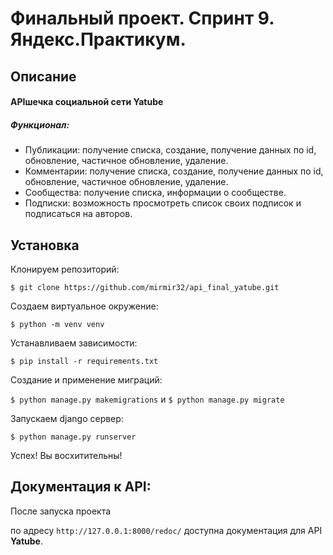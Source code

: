 # Финальный проект. Спринт 9. Яндекс.Практикум.
## Описание
#### APIшечка социальной сети **Yatube**
##### Функционал:
* Публикации: получение списка, создание, получение данных по id, обновление, частичное обновление, удаление.
* Комментарии: получение списка, создание, получение данных по id, обновление, частичное обновление, удаление.
* Сообщества: получение списка, информации о сообществе.
* Подписки: возможность просмотреть список своих подписок и подписаться на авторов.

## Установка 
Клонируем репозиторий:

```$ git clone https://github.com/mirmir32/api_final_yatube.git```
 
 Создаем виртуальное окружение:
 
 ```$ python -m venv venv```
 
 Устанавливаем зависимости:
 
```$ pip install -r requirements.txt```

Создание и применение миграций:

```$ python manage.py makemigrations``` и ```$ python manage.py migrate```

Запускаем django сервер:

```$ python manage.py runserver```

Успех! Вы восхитительны!

## Документация к API:

После запуска проекта 

по адресу `http://127.0.0.1:8000/redoc/` доступна документация для API **Yatube**.



